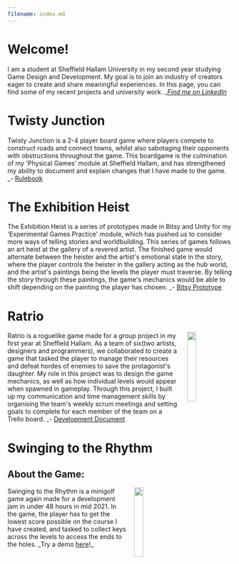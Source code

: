 ```yaml
---
filename: index.md
--- 
```

# Welcome!
I am a student at Sheffield Hallam University in my second year studying Game Design and Development. My goal is to join an industry of creators eager to create and share meaningful experiences. In this page, you can find some of my recent projects and university work.
_<i><a href="https://www.linkedin.com/in/alexander-barnes-205a81299/">Find me on LinkedIn</a></i>

# Twisty Junction
Twisty Junction is a 2-4 player board game where players compete to construct roads and connect towns, whilst also sabotaging their opponents with obstructions throughout the game. This boardgame is the culmination of my 'Physical Games' module at Sheffield Hallam, and has strengthened my ability to document and explain changes that I have made to the game. 
_- <a href="/Portfolio/RulebookV2.pdf">Rulebook</a>

# The Exhibition Heist
The Exhibition Heist is a series of prototypes made in Bitsy and Unity for my 'Experimental Games Practice' module, which has pushed us to consider more ways of telling stories and worldbuilding. This series of games follows an art heist at the gallery of a revered artist. The finished game would alternate between the heister and the artist's emotional state in the story, where the player controls the heister in the gallery acting as the hub world, and the artist's paintings being the levels the player must traverse. By telling the story through these paintings, the game's mechanics would be able to shift depending on the painting the player has chosen.
_- <a href="https://banres.itch.io/the-exhibition-heist">Bitsy Prototype</a>

# Ratrio
<img src="/Portfolio/Images/ArcaneIcon.PNG" width="20%" align="right" style="padding-left: 15px;">
Ratrio is a roguelike game made for a group project in my first year at Sheffield Hallam. As a team of six(two artists, designers and programmers), we collaborated to create a game that tasked the player to manage their resources and defeat hordes of enemies to save the protagonist's daughter. My role in this project was to design the game mechanics, as well as how individual levels would appear when spawned in gameplay. Through this project, I built up my communication and time management skills by organising the team's weekly scrum meetings and setting goals to complete for each member of the team on a Trello board.  
_- <a href="/Portfolio.L4GPBook.pdf">Development Document</a>

# Swinging to the Rhythm
## About the Game:
<img src="/Portfolio/Images/icon.PNG" width="20%" align="right" style="padding-left: 15px;">
Swinging to the Rhythm is a minigolf game again made for a development jam in under 48 hours in mid 2021. In the game, the player has to get the lowest score possible on the course I have created, and tasked to collect keys across the levels to access the ends to the holes.   
_Try a demo <a href="https://banrescoding.github.io/Portfolio/SttR-Demo/">here</a>!_
